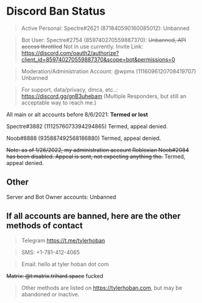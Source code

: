 # Discord Ban Status

> Active Personal: Spectre#2621 (871840590160085012): Unbanned

> Bot User: Spectre#2754 (859740270559887370): ~~Unbanned, API access throttled~~ Not in use currently.
  Invite Link: https://discord.com/oauth2/authorize?client_id=859740270559887370&scope=bot&permissions=0

> Moderation/Administration Account: @wpmx (1116096120708419707) Unbanned

> For support, data/privacy, dmca, etc..: https://discord.gg/gnB3uhebam (Multiple Responders, but still an acceptable way to reach me.)


All main or alt accounts before 8/6/2021: **Termed or lost**

Spectre#3882 (1112576073394294865) Termed, appeal denied.

Noob#8888 (935887492568186880) Termed, appeal denied.

~~Note: as of 1/26/2022, my administration account Robloxian Noob#2084 has been disabled. Appeal is sent, not expecting anything tho.~~ Termed, appeal denied.

## Other

Server and Bot Owner accounts: Unbanned

## If all accounts are banned, here are the other methods of contact

> Telegram https://t.me/tylerhoban

> SMS: +1-781-412-4065

> Email: hello at tyler hoban dot com

~~Matrix: @t:matrix.trihard.space~~ fucked

> Other methods are listed on https://tylerhoban.com, but may be abandoned or inactive.
